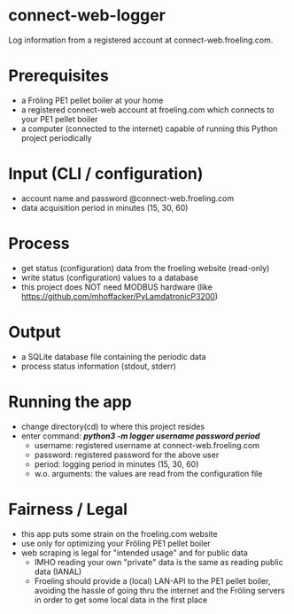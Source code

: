 # connect-web-logger
Log information from a registered account at connect-web.froeling.com.

# Prerequisites
- a Fröling PE1 pellet boiler at your home 
- a registered connect-web account at froeling.com which connects to your PE1 pellet boiler
- a computer (connected to the internet) capable of running this Python project periodically

# Input (CLI / configuration)
- account name and password @connect-web.froeling.com
- data acquisition period in minutes (15, 30, 60)

# Process
- get status (configuration) data from the froeling website (read-only)
- write status (configuration) values to a database
- this project does NOT need MODBUS hardware (like https://github.com/mhoffacker/PyLamdatronicP3200)

# Output
- a SQLite database file containing the periodic data
- process status information (stdout, stderr)

# Running the app
- change directory(cd) to where this project resides
- enter command: ***python3 -m logger username password period***
  - username: registered username at connect-web.froeling.com
  - password: registered password for the above user
  - period:   logging period in minutes (15, 30, 60)
  - w.o. arguments: the values are read from the configuration file

# Fairness / Legal
- this app puts some strain on the froeling.com website
- use only for optimizing your Fröling PE1 pellet boiler
- web scraping is legal for "intended usage" and for public data
  - IMHO reading your own "private" data is the same as reading public data (IANAL) 
  - Froeling should provide a (local) LAN-API to the PE1 pellet boiler, avoiding the hassle of going thru the internet and the Fröling servers in order to get some local data in the first place 